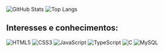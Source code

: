 

 ![GitHub Stats](https://github-readme-stats.vercel.app/api?username=Michelyserras&theme=transparent&bg_color=000&border_color=EE40A7&show_icons=true&icon_color=33FFE6&title_color=F3B8DB&text_color=FFF)
 ![Top Langs](https://github-readme-stats-git-masterrstaa-rickstaa.vercel.app/api/top-langs/?username=Michelyserras&layout=compact&bg_color=000&border_color=EE40A7&title_color=F3B8DB&text_color=FFF)
<!--![Top Langs](https://github-readme-stats-git-masterrstaa-rickstaa.vercel.app/api/top-langs/?username=Michelyserras&bg_color=000&border_color=B3F5ED&title_color=FE5ED9&text_color=FFF)--->

## Interesses e conhecimentos: 
![HTML5](https://img.shields.io/badge/HTML5-E34F26?style=for-the-badge&logo=html5&logoColor=white) 
![CSS3](https://img.shields.io/badge/CSS3-1572B6?style=for-the-badge&logo=css3&logoColor=white)
![JavaScript](https://img.shields.io/badge/JavaScript-F7DF1E?style=for-the-badge&logo=javascript&logoColor=black)
![TypeScript](https://img.shields.io/badge/TypeScript-007ACC?style=for-the-badge&logo=typescript&logoColor=white)
![C](https://img.shields.io/badge/C-00599C?style=for-the-badge&logo=c&logoColor=white)
![MySQL](https://img.shields.io/badge/MySQL-00000F?style=for-the-badge&logo=mysql&logoColor=white)

<!---
Michelyserras/Michelyserras is a ✨ special ✨ repository because its `README.md` (this file) appears on your GitHub profile.
You can click the Preview link to take a look at your changes.
--->
